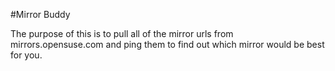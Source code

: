 #Mirror Buddy

The purpose of this is to pull all of the mirror urls from mirrors.opensuse.com and ping them to find out which mirror would be best for you. 


